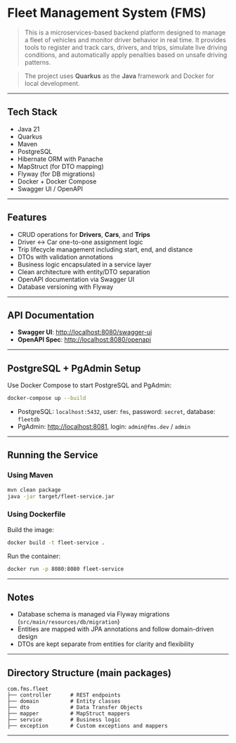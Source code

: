# Fleet Management System (FMS)

> This is a microservices-based backend platform designed to manage a fleet of vehicles and monitor driver behavior in real time. It provides tools to register and track cars, drivers, and trips, simulate live driving conditions, and automatically apply penalties based on unsafe driving patterns.

> The project uses **Quarkus** as the **Java** framework and Docker for local development.

---

## Tech Stack

- Java 21
- Quarkus
- Maven
- PostgreSQL
- Hibernate ORM with Panache
- MapStruct (for DTO mapping)
- Flyway (for DB migrations)
- Docker + Docker Compose
- Swagger UI / OpenAPI

---

## Features

- CRUD operations for **Drivers**, **Cars**, and **Trips**
- Driver ↔ Car one-to-one assignment logic
- Trip lifecycle management including start, end, and distance
- DTOs with validation annotations
- Business logic encapsulated in a service layer
- Clean architecture with entity/DTO separation
- OpenAPI documentation via Swagger UI
- Database versioning with Flyway

---

## API Documentation

- **Swagger UI**: [http://localhost:8080/swagger-ui](http://localhost:8080/swagger-ui)
- **OpenAPI Spec**: [http://localhost:8080/openapi](http://localhost:8080/openapi)

---

## PostgreSQL + PgAdmin Setup

Use Docker Compose to start PostgreSQL and PgAdmin:

```bash
docker-compose up --build
```

- PostgreSQL: `localhost:5432`, user: `fms`, password: `secret`, database: `fleetdb`
- PgAdmin: [http://localhost:8081](http://localhost:8081), login: `admin@fms.dev` / `admin`

---

## Running the Service

### Using Maven
```bash
mvn clean package
java -jar target/fleet-service.jar
```

### Using Dockerfile
Build the image:
```bash
docker build -t fleet-service .
```

Run the container:
```bash
docker run -p 8080:8080 fleet-service
```

---

## Notes

- Database schema is managed via Flyway migrations (`src/main/resources/db/migration`)
- Entities are mapped with JPA annotations and follow domain-driven design
- DTOs are kept separate from entities for clarity and flexibility

---

## Directory Structure (main packages)

```
com.fms.fleet
├── controller      # REST endpoints
├── domain          # Entity classes
├── dto             # Data Transfer Objects
├── mapper          # MapStruct mappers
├── service         # Business logic
├── exception       # Custom exceptions and mappers
```

---